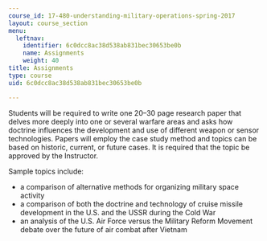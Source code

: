 ```yaml
---
course_id: 17-480-understanding-military-operations-spring-2017
layout: course_section
menu:
  leftnav:
    identifier: 6c0dcc8ac38d538ab831bec30653be0b
    name: Assignments
    weight: 40
title: Assignments
type: course
uid: 6c0dcc8ac38d538ab831bec30653be0b

---
```


Students will be required to write one 20–30 page research paper that delves more deeply into one or several warfare areas and asks how doctrine influences the development and use of different weapon or sensor technologies. Papers will employ the case study method and topics can be based on historic, current, or future cases. It is required that the topic be approved by the Instructor.

Sample topics include:

*   a comparison of alternative methods for organizing military space activity
*   a comparison of both the doctrine and technology of cruise missile development in the U.S. and the USSR during the Cold War
*   an analysis of the U.S. Air Force versus the Military Reform Movement debate over the future of air combat after Vietnam